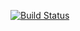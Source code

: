 [![Build Status](http://localhost:8080/buildStatus/icon?job=spring-devops%2Ffeature%252Fjenkins)](http://localhost:8080/job/spring-devops/job/feature%252Fjenkins/)